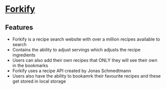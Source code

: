 # [Forkify](https://forkify-renaldas.netlify.app/)
## Features
- Forkify is a recipe search website with over a million recipes available to search
- Contains the ability to adjust servings which adjusts the recipe ingredients
- Users can also add their own recipes that ONLY they will see their own in the bookmarks
- Forkify uses a recipe API created by Jonas Schmedtmann
- Users also have the ability to bookamrk their favourite recipes and these get stored in local storage
